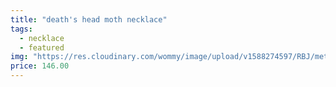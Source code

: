 ```yaml
---
title: "death's head moth necklace"
tags: 
  - necklace
  - featured
img: "https://res.cloudinary.com/wommy/image/upload/v1588274597/RBJ/metal/1_xtci6r.jpg"
price: 146.00
---
```

